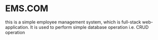 # EMS.COM
this is a simple employee management system, which is full-stack web-application. It is  used to perform simple database operation i.e. CRUD operation
